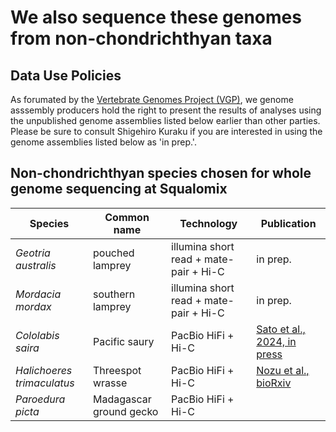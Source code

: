 # We also sequence these genomes from non-chondrichthyan taxa

## Data Use Policies

As forumated by the [Vertebrate Genomes Project (VGP)](https://genome10k.ucsc.edu/data-use-policies/), we genome asssembly producers hold the right to present the results of analyses using the unpublished genome assemblies listed below earlier than other parties. Please be sure to consult Shigehiro Kuraku if you are interested in using the genome assemblies listed below as 'in prep.'.

## Non-chondrichthyan species chosen for whole genome sequencing at Squalomix

| Species |Common name|Technology|Publication|
|----|----|----|----|
| *Geotria australis* | pouched lamprey | illumina short read + mate-pair + Hi-C | in prep. |
| *Mordacia mordax* | southern lamprey | illumina short read + mate-pair + Hi-C | in prep. |
| *Cololabis saira* | Pacific saury | PacBio HiFi + Hi-C | [Sato et al., 2024, in press](https://www.biorxiv.org/content/10.1101/2023.10.16.562003v1.full) |
| *Halichoeres trimaculatus*| Threespot wrasse| PacBio HiFi + Hi-C | [Nozu et al., bioRxiv](https://www.biorxiv.org/content/10.1101/2023.07.09.545663v3)|
| *Paroedura picta* | Madagascar ground gecko | PacBio HiFi + Hi-C ||
